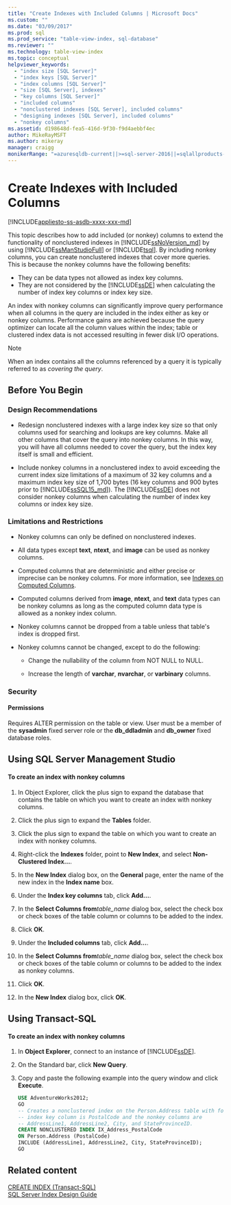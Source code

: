 ```yaml
---
title: "Create Indexes with Included Columns | Microsoft Docs"
ms.custom: ""
ms.date: "03/09/2017"
ms.prod: sql
ms.prod_service: "table-view-index, sql-database"
ms.reviewer: ""
ms.technology: table-view-index
ms.topic: conceptual
helpviewer_keywords: 
  - "index size [SQL Server]"
  - "index keys [SQL Server]"
  - "index columns [SQL Server]"
  - "size [SQL Server], indexes"
  - "key columns [SQL Server]"
  - "included columns"
  - "nonclustered indexes [SQL Server], included columns"
  - "designing indexes [SQL Server], included columns"
  - "nonkey columns"
ms.assetid: d198648d-fea5-416d-9f30-f9d4aebbf4ec
author: MikeRayMSFT
ms.author: mikeray
manager: craigg
monikerRange: "=azuresqldb-current||>=sql-server-2016||=sqlallproducts-allversions||>=sql-server-linux-2017||=azuresqldb-mi-current"
---
```

# Create Indexes with Included Columns
[!INCLUDE[appliesto-ss-asdb-xxxx-xxx-md](../../includes/appliesto-ss-asdb-xxxx-xxx-md.md)]

  This topic describes how to add included (or nonkey) columns to extend the functionality of nonclustered indexes in [!INCLUDE[ssNoVersion_md](../../includes/ssnoversion-md.md)] by using [!INCLUDE[ssManStudioFull](../../includes/ssmanstudiofull-md.md)] or [!INCLUDE[tsql](../../includes/tsql-md.md)]. By including nonkey columns, you can create nonclustered indexes that cover more queries. This is because the nonkey columns have the following benefits:  
  
-   They can be data types not allowed as index key columns.  
-   They are not considered by the [!INCLUDE[ssDE](../../includes/ssde-md.md)] when calculating the number of index key columns or index key size.  
  
 An index with nonkey columns can significantly improve query performance when all columns in the query are included in the index either as key or nonkey columns. Performance gains are achieved because the query optimizer can locate all the column values within the index; table or clustered index data is not accessed resulting in fewer disk I/O operations.  
  
> [!NOTE]  
> When an index contains all the columns referenced by a query it is typically referred to as *covering the query*.  
   
##  <a name="BeforeYouBegin"></a> Before You Begin  
  
###  <a name="DesignRecs"></a> Design Recommendations  
  
-   Redesign nonclustered indexes with a large index key size so that only columns used for searching and lookups are key columns. Make all other columns that cover the query into nonkey columns. In this way, you will have all columns needed to cover the query, but the index key itself is small and efficient.  
  
-   Include nonkey columns in a nonclustered index to avoid exceeding the current index size limitations of a maximum of 32 key columns and a maximum index key size of 1,700 bytes (16 key columns and 900 bytes prior to [!INCLUDE[ssSQL15_md](../../includes/sssql15-md.md)]). The [!INCLUDE[ssDE](../../includes/ssde-md.md)] does not consider nonkey columns when calculating the number of index key columns or index key size.  
  
###  <a name="Restrictions"></a> Limitations and Restrictions  
  
-   Nonkey columns can only be defined on nonclustered indexes.  
  
-   All data types except **text**, **ntext**, and **image** can be used as nonkey columns.  
  
-   Computed columns that are deterministic and either precise or imprecise can be nonkey columns. For more information, see [Indexes on Computed Columns](../../relational-databases/indexes/indexes-on-computed-columns.md).  
  
-   Computed columns derived from **image**, **ntext**, and **text** data types can be nonkey columns as long as the computed column data type is allowed as a nonkey index column.  
  
-   Nonkey columns cannot be dropped from a table unless that table's index is dropped first.  
  
-   Nonkey columns cannot be changed, except to do the following:  
  
    -   Change the nullability of the column from NOT NULL to NULL.  
  
    -   Increase the length of **varchar**, **nvarchar**, or **varbinary** columns.  
  
###  <a name="Security"></a> Security  
  
####  <a name="Permissions"></a> Permissions  
 Requires ALTER permission on the table or view. User must be a member of the **sysadmin** fixed server role or the **db_ddladmin** and **db_owner** fixed database roles.  
  
##  <a name="SSMSProcedure"></a> Using SQL Server Management Studio  
  
#### To create an index with nonkey columns  
  
1.  In Object Explorer, click the plus sign to expand the database that contains the table on which you want to create an index with nonkey columns.  
  
2.  Click the plus sign to expand the **Tables** folder.  
  
3.  Click the plus sign to expand the table on which you want to create an index with nonkey columns.  
  
4.  Right-click the **Indexes** folder, point to **New Index**, and select **Non-Clustered Index...**.  
  
5.  In the **New Index** dialog box, on the **General** page, enter the name of the new index in the **Index name** box.  
  
6.  Under the **Index key columns** tab, click **Add...**.  
  
7.  In the **Select Columns from**_table\_name_ dialog box, select the check box or check boxes of the table column or columns to be added to the index.  
  
8.  Click **OK**.  
  
9. Under the **Included columns** tab, click **Add...**.  
  
10. In the **Select Columns from**_table\_name_ dialog box, select the check box or check boxes of the table column or columns to be added to the index as nonkey columns.  
  
11. Click **OK**.  
  
12. In the **New Index** dialog box, click **OK**.  
  
##  <a name="TsqlProcedure"></a> Using Transact-SQL  
  
#### To create an index with nonkey columns  
  
1.  In **Object Explorer**, connect to an instance of [!INCLUDE[ssDE](../../includes/ssde-md.md)].  
  
2.  On the Standard bar, click **New Query**.  
  
3.  Copy and paste the following example into the query window and click **Execute**.  
  
    ```sql  
    USE AdventureWorks2012;  
    GO  
    -- Creates a nonclustered index on the Person.Address table with four included (nonkey) columns.   
    -- index key column is PostalCode and the nonkey columns are  
    -- AddressLine1, AddressLine2, City, and StateProvinceID.  
    CREATE NONCLUSTERED INDEX IX_Address_PostalCode  
    ON Person.Address (PostalCode)  
    INCLUDE (AddressLine1, AddressLine2, City, StateProvinceID);  
    GO  
    ```  

## Related content  
[CREATE INDEX &#40;Transact-SQL&#41;](../../t-sql/statements/create-index-transact-sql.md)    
[SQL Server Index Design Guide](../../relational-databases/sql-server-index-design-guide.md)   
